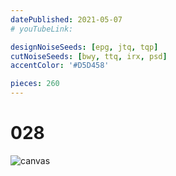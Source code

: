 ```yaml
---
datePublished: 2021-05-07
# youTubeLink: 

designNoiseSeeds: [epg, jtq, tqp]
cutNoiseSeeds: [bwy, ttq, irx, psd]
accentColor: '#D5D458'

pieces: 260
---
```


# 028

![canvas](https://res.cloudinary.com/abstract-puzzles/image/upload/w_2000/028_epg-jtq-tqp_bwy-ttq-irx-psd?raw=true)

